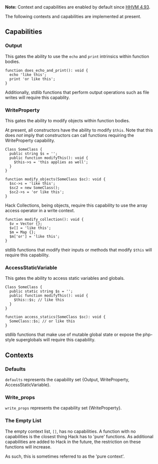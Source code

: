 **Note:** Context and capabilities are enabled by default since
[HHVM 4.93](https://hhvm.com/blog/2021/01/19/hhvm-4.93.html).

The following contexts and capabilities are implemented at present.

## Capabilities

### Output

This gates the ability to use the `echo` and `print` intrinsics within function bodies.

```hack
function does_echo_and_print(): void {
  echo 'like this';
  print 'or like this';
}
```

Additionally, stdlib functions that perform output operations such as file writes will require this capablity.

### WriteProperty

This gates the ability to modify objects within function bodies.

At present, all constructors have the ability to modify `$this`. Note that this does *not* imply that constructors can call functions requiring the WriteProperty capability.

```hack
Class SomeClass {
  public string $s = '';
  public function modifyThis(): void {
    $this->s = 'this applies as well';
  }
}

function modify_objects(SomeClass $sc): void {
  $sc->s = 'like this';
  $sc2 = new SomeClass();
  $sc2->s = 'or like this';
}
```

Hack Collections, being objects, require this capability to use the array access operator in a write context.

```hack
function modify_collection(): void {
  $v = Vector {};
  $v[] = 'like this';
  $m = Map {};
  $m['or'] = 'like this';
}
```

stdlib functions that modify their inputs or methods that modify `$this` will require this capability.

### AccessStaticVariable

This gates the ability to access static variables and globals.

```hack
Class SomeClass {
  public static string $s = '';
  public function modifyThis(): void {
    $this::$s; // like this
  }
}

function access_statics(SomeClass $sc): void {
  SomeClass::$s; // or like this
}
```

stdlib functions that make use of mutable global state or expose the php-style superglobals will require this capability.

## Contexts

### Defaults

`defaults` represents the capability set {Output, WriteProperty, AccessStaticVariable}.

### Write_props

`write_props` represents the capability set {WriteProperty}.

### The Empty List

The empty context list, `[]`, has no capabilities. A function with no capabilities is the closest thing Hack has to 'pure' functions. As additional capabilities are added to Hack in the future, the restriction on these functions will increase.

As such, this is sometimes referred to as the 'pure context'.
